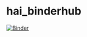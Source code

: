 # hai_binderhub

[![Binder](https://mybinder.org/badge_logo.svg)](https://mybinder.org/v2/gh/johnmcampbell13/hai_binderhub/master)


